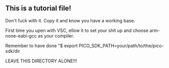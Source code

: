 ## This is a tutorial file!
Don't fuck with it. Copy it and know you have a working base.

First time you upen with VSC, ellow it to set your shit up and choose arm-none-eabi-gcc as your compiler.

Remember to have done "$ export PICO_SDK_PATH=your/path/to/the/pico-sdk/dir

LEAVE THIS DIRECTORY ALONE!!!

